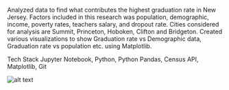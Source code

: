 Analyzed data to find what contributes the highest graduation rate in New Jersey.
Factors included in this research was population, demographic, income, poverty rates, teachers salary, and dropout rate. Cities considered for analysis are Summit, Princeton, Hoboken, Clifton and
Bridgeton. 
Created various visualizations to show Graduation rate vs Demographic data, Graduation rate vs population etc. using Matplotlib.

Tech Stack
Jupyter Notebook, Python, Python Pandas, Census API, Matplotlib, Git


![alt text](https://github.com/raghir01/graduation_rate_analysis/blob/master/graph/Graduation%20Rate%20and%20Demographic.png)
